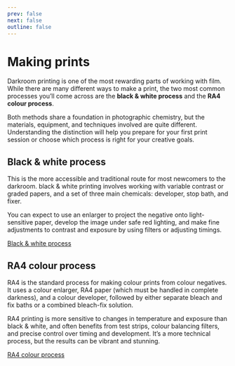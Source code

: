 ```yaml
---
prev: false
next: false
outline: false
---
```


# Making prints

Darkroom printing is one of the most rewarding parts of working with film. 
While there are many different ways to make a print, the two most common processes you’ll come across are the **black & white process** and the **RA4 colour process**.

Both methods share a foundation in photographic chemistry, but the materials, equipment, and techniques involved are quite different. 
Understanding the distinction will help you prepare for your first print session or choose which process is right for your creative goals.

## Black & white process

This is the more accessible and traditional route for most newcomers to the darkroom. 
black & white printing involves working with variable contrast or graded papers, and a set of three main chemicals: developer, stop bath, and fixer.

You can expect to use an enlarger to project the negative onto light-sensitive paper, develop the image under safe red lighting, and make fine adjustments to contrast and exposure by using filters or adjusting timings.

[Black & white process](/darkroom-printing/black-and-white-process)

## RA4 colour process

RA4 is the standard process for making colour prints from colour negatives. 
It uses a colour enlarger, RA4 paper (which must be handled in complete darkness), and a colour developer, followed by either separate bleach and fix baths or a combined bleach-fix solution.

RA4 printing is more sensitive to changes in temperature and exposure than black & white, and often benefits from test strips, colour balancing filters, and precise control over timing and development. 
It’s a more technical process, but the results can be vibrant and stunning.

[RA4 colour process](/darkroom-printing/ra4-process)